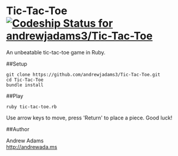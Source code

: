 Tic-Tac-Toe [ ![Codeship Status for andrewjadams3/Tic-Tac-Toe](https://www.codeship.io/projects/47cf5790-26e8-0132-90b5-1a5e1ee00264/status)](https://www.codeship.io/projects/37577)
===========

An unbeatable tic-tac-toe game in Ruby.

##Setup

    git clone https://github.com/andrewjadams3/Tic-Tac-Toe.git
    cd Tic-Tac-Toe
    bundle install

##Play

    ruby tic-tac-toe.rb
Use arrow keys to move, press 'Return' to place a piece. Good luck!

##Author

Andrew Adams  
http://andrewada.ms
